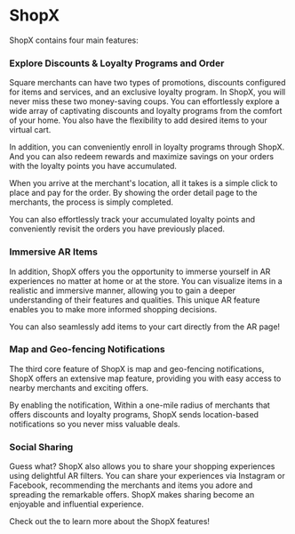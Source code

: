 # ShopX
ShopX contains four main features:

### Explore Discounts & Loyalty Programs and Order
Square merchants can have two types of promotions, discounts configured for items and services, and an exclusive loyalty program. In ShopX, you will never miss these two money-saving coups. You can effortlessly explore a wide array of captivating discounts and loyalty programs from the comfort of your home. You also have the flexibility to add desired items to your virtual cart.

In addition, you can conveniently enroll in loyalty programs through ShopX. And you can also redeem rewards and maximize savings on your orders with the loyalty points you have accumulated. 

When you arrive at the merchant's location, all it takes is a simple click to place and pay for the order. By showing the order detail page to the merchants, the process is simply completed.

You can also effortlessly track your accumulated loyalty points and conveniently revisit the orders you have previously placed.

### Immersive AR Items
In addition, ShopX offers you the opportunity to immerse yourself in AR experiences no matter at home or at the store. You can visualize items in a realistic and immersive manner, allowing you to gain a deeper understanding of their features and qualities. This unique AR feature enables you to make more informed shopping decisions.

You can also seamlessly add items to your cart directly from the AR page!

### Map and Geo-fencing Notifications
The third core feature of ShopX is map and geo-fencing notifications, ShopX offers an extensive map feature, providing you with easy access to nearby merchants and exciting offers.

By enabling the notification, Within a one-mile radius of merchants that offers discounts and loyalty programs, ShopX sends location-based notifications so you never miss valuable deals.

### Social Sharing
Guess what? ShopX also allows you to share your shopping experiences using delightful AR filters. You can share your experiences via Instagram or Facebook, recommending the merchants and items you adore and spreading the remarkable offers. ShopX makes sharing become an enjoyable and influential experience.

Check out the <a href="https://youtu.be/MDhNy26Co7g" title="Youtube Demo Video"></a> to learn more about the ShopX features!
